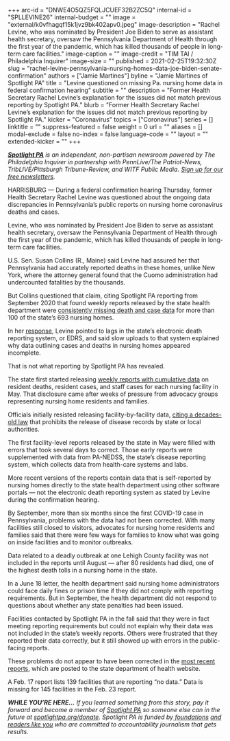 +++
arc-id = "DNWE4O5QZ5FQLJCUEF32B2ZC5Q"
internal-id = "SPLLEVINE26"
internal-budget = ""
image = "external/k0vfhagqf15k1jvz9bk402apv0.jpeg"
image-description = "Rachel Levine, who was nominated by President Joe Biden to serve as assistant health secretary, oversaw the Pennsylvania Department of Health through the first year of the pandemic, which has killed thousands of people in long-term care facilities."
image-caption = ""
image-credit = "TIM TAI / Philadelphia Inquirer"
image-size = ""
published = 2021-02-25T19:32:30Z
slug = "rachel-levine-pennsylvania-nursing-homes-data-joe-biden-senate-confirmation"
authors = ["Jamie Martines"]
byline = "Jamie Martines of Spotlight PA"
title = "Levine questioned on missing Pa. nursing home data in federal confirmation hearing"
subtitle = ""
description = "Former Health Secretary Rachel Levine’s explanation for the issues did not match previous reporting by Spotlight PA."
blurb = "Former Health Secretary Rachel Levine’s explanation for the issues did not match previous reporting by Spotlight PA."
kicker = "Coronavirus"
topics = ["Coronavirus"]
series = []
linktitle = ""
suppress-featured = false
weight = 0
url = ""
aliases = []
modal-exclude = false
no-index = false
language-code = ""
layout = ""
extended-kicker = ""
+++

<a href="https://lesspage.com/"><i><b>Spotlight PA</b></i></a><i> is an independent, non-partisan newsroom powered by The Philadelphia Inquirer in partnership with PennLive/The Patriot-News, TribLIVE/Pittsburgh Tribune-Review, and WITF Public Media. </i><a href="https://lesspage.com/newsletters"><i>Sign up for our free newsletters</i></a><i>.</i>

HARRISBURG — During a federal confirmation hearing Thursday, former Health Secretary Rachel Levine was questioned about the ongoing data discrepancies in Pennsylvania’s public reports on nursing home coronavirus deaths and cases.

Levine, who was nominated by President Joe Biden to serve as assistant health secretary, oversaw the Pennsylvania Department of Health through the first year of the pandemic, which has killed thousands of people in long-term care facilities.

U.S. Sen. Susan Collins (R., Maine) said Levine had assured her that Pennsylvania had accurately reported deaths in these homes, unlike New York, where the attorney general found that the Cuomo administration had undercounted fatalities by the thousands.

But Collins questioned that claim, citing Spotlight PA reporting from September 2020 that found weekly reports released by the state health department were <a href="https://lesspage.com/news/2020/09/pa-nursing-home-coronavirus-deaths-cases-public-data-missing/">consistently missing death and case data</a> for more than 100 of the state’s 693 nursing homes.

<script src="https://lesspage.com/embed.js" async></script><div data-spl-embed-version="1" data-spl-src="https://lesspage.com/embeds/newsletter/"></div>

In her <a href="https://www.c-span.org/video/?509143-1/confirmation-hearing-surgeon-general-assistant-health-secretary-nominees&live&vod&start=4378">response</a>, Levine pointed to lags in the state’s electronic death reporting system, or EDRS, and said slow uploads to that system explained why data outlining cases and deaths in nursing homes appeared incomplete.

That is not what reporting by Spotlight PA has revealed.

The state first started releasing <a href="https://lesspage.com/news/2020/05/pennsylvania-nursing-homes-coronavirus-counts-errors/">weekly reports with cumulative data</a> on resident deaths, resident cases, and staff cases for each nursing facility in May. That disclosure came after weeks of pressure from advocacy groups representing nursing home residents and families.

Officials initially resisted releasing facility-by-facility data, <a href="https://lesspage.com/news/2020/04/aarp-nursing-home-covid-cases-pennsylvania/">citing a decades-old law</a> that prohibits the release of disease records by state or local authorities.

The first facility-level reports released by the state in May were filled with errors that took several days to correct. Those early reports were supplemented with data from PA-NEDSS, the state’s disease reporting system, which collects data from health-care systems and labs.

More recent versions of the reports contain data that is self-reported by nursing homes directly to the state health department using other software portals — not the electronic death reporting system as stated by Levine during the confirmation hearing.

By September, more than six months since the first COVID-19 case in Pennsylvania, problems with the data had not been corrected. With many facilities still closed to visitors, advocates for nursing home residents and families said that there were few ways for families to know what was going on inside facilities and to monitor outbreaks.

Data related to a deadly outbreak at one Lehigh County facility was not included in the reports until August — after 80 residents had died, one of the highest death tolls in a nursing home in the state.

<script src="https://lesspage.com/embed.js" async></script><div data-spl-embed-version="1" data-spl-src="https://lesspage.com/embeds/donate/?teaser_text=If%20you%20learned%20something%20from%20this%20report%2C%20pay%20it%20forward%20and%20become%20a%20member%20of%20Spotlight%20PA%20so%20someone%20else%20can%20in%20the%20future.&cta_text=CLICK%20TO%20CONTRIBUTE&eyebrow_text=WHILE%20YOU'RE%20HERE..."></div>

In a June 18 letter, the health department said nursing home administrators could face daily fines or prison time if they did not comply with reporting requirements. But in September, the health department did not respond to questions about whether any state penalties had been issued.

Facilities contacted by Spotlight PA in the fall said that they were in fact meeting reporting requirements but could not explain why their data was not included in the state’s weekly reports. Others were frustrated that they reported their data correctly, but it still showed up with errors in the public-facing reports.

These problems do not appear to have been corrected in the <a href="https://www.health.pa.gov/topics/disease/coronavirus/Pages/LTCF-Data.aspx">most recent reports</a>, which are posted to the state department of health website.

A Feb. 17 report lists 139 facilities that are reporting “no data.” Data is missing for 145 facilities in the Feb. 23 report.

<i><b>WHILE YOU’RE HERE...</b></i><i> If you learned something from this story, pay it forward and become a member of </i><a href="https://lesspage.com/"><i>Spotlight PA</i></a><i> so someone else can in the future at </i><a href="http://spotlightpa.org/donate"><i>spotlightpa.org/donate</i></a><i>. Spotlight PA is funded by</i><a href="https://lesspage.com/support"><i> foundations</i></a><i> </i><a href="https://lesspage.com/support"><i>and readers like you</i></a><i> who are committed to accountability journalism that gets results.</i>
